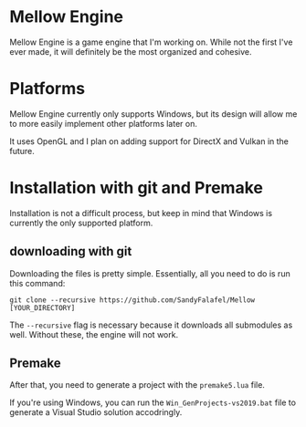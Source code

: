 # Mellow Engine
Mellow Engine is a game engine that I'm working on. While not the 
first I've ever made, it will definitely be the most organized and 
cohesive.

# Platforms
Mellow Engine currently only supports Windows, but its design will 
allow me to more easily implement other platforms later on.

It uses OpenGL and I plan on adding support for DirectX and Vulkan 
in the future.

# Installation with git and Premake

Installation is not a difficult process, but keep in mind that Windows 
is currently the only supported platform.

## downloading with git

Downloading the files is pretty simple. Essentially, all you 
need to do is run this command:

```
git clone --recursive https://github.com/SandyFalafel/Mellow [YOUR_DIRECTORY]
```

The ```--recursive``` flag is necessary because it downloads all 
submodules as well. Without these, the engine will not work.

## Premake
After that, you need to generate a project with the 
```premake5.lua``` file.

If you're using Windows, you can run the ```Win_GenProjects-vs2019.bat``` 
file to generate a Visual Studio solution accodringly.
